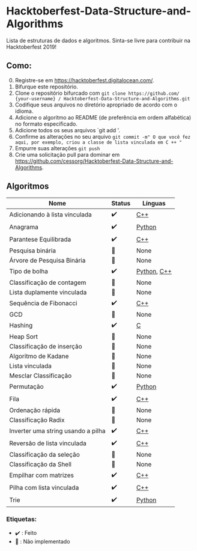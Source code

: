 # Hacktoberfest-Data-Structure-and-Algorithms
Lista de estruturas de dados e algoritmos. Sinta-se livre para contribuir na Hacktoberfest 2019!

## Como:

0. Registre-se em https://hacktoberfest.digitalocean.com/.
1. Bifurque este repositório.
2. Clone o repositório bifurcado com `git clone https://github.com/ {your-username} / Hacktoberfest-Data-Structure-and-Algorithms.git`
3. Codifique seus arquivos no diretório apropriado de acordo com o idioma.
4. Adicione o algoritmo ao README (de preferência em ordem alfabética) no formato especificado.
5. Adicione todos os seus arquivos `git add '.
6. Confirme as alterações no seu arquivo `git commit -m" O que você fez aqui, por exemplo, criou a classe de lista vinculada em C ++ "`
7. Empurre suas alterações `git push`
8. Crie uma solicitação pull para dominar em https://github.com/cessorg/Hacktoberfest-Data-Structure-and-Algorithms.

## Algoritmos

Nome | Status | Línguas
------------ | ------------- | -------------
Adicionando à lista vinculada | :heavy_check_mark: | [C++](C++/LinkedList/linked_list_add.cpp)
Anagrama | :heavy_check_mark: | [Python](Python/Anagram.py)
Parantese Equilibrada | :heavy_check_mark: | [C++](C++/Stack/balanced_paranthesis.cpp)
Pesquisa binária | :rocket: | None
Árvore de Pesquisa Binária | :rocket: | None
Tipo de bolha | :heavy_check_mark: | [Python](Python/BubbleSort.py), [C++](C++/BubbleSort.cpp)
Classificação de contagem | :rocket: | None
Lista duplamente vinculada | :rocket: | None
Sequência de Fibonacci | :heavy_check_mark: | [C++](C++/Dynamic%20Programming/fib_with_bottomup_approach.cpp)
GCD | :rocket: | None
Hashing | :heavy_check_mark: | [C](C/Hashing/hashing.c)
Heap Sort | :rocket: | None
Classificação de inserção | :rocket: | None
Algoritmo de Kadane | :rocket: | None
Lista vinculada | :rocket: | None
Mesclar Classificação | :rocket: | None
Permutação | :heavy_check_mark: | [Python](Python/permutation.py)
Fila | :heavy_check_mark: | [C++](C++/Queue)
Ordenação rápida | :rocket: | None
Classificação Radix | :rocket: | None
Inverter uma string usando a pilha | :heavy_check_mark: | [C++](C++/Stack/Reverse%20a%20string%20using%20stack.cpp)
Reversão de lista vinculada | :heavy_check_mark: | [C++](C++/LinkedList/ReverseList_Recursion.cpp)
Classificação da seleção | :rocket: | None
Classificação da Shell | :rocket: | None
Empilhar com matrizes | :heavy_check_mark: | [C++](C++/Stack/stack_with_arrays.cpp)
Pilha com lista vinculada | :heavy_check_mark: | [C++](C++/Stack/stack_with_linked_list.cpp)
Trie | :heavy_check_mark: | [Python](Python/trie.py)

### Etiquetas:

* :heavy_check_mark: : Feito
* :rocket: : Não implementado
